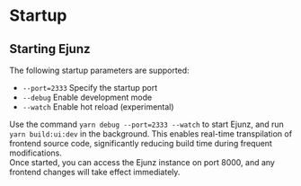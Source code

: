# Startup

## Starting Ejunz

The following startup parameters are supported:

- `--port=2333` Specify the startup port  
- `--debug` Enable development mode  
- `--watch` Enable hot reload (experimental)  

Use the command `yarn debug --port=2333 --watch` to start Ejunz, and run `yarn build:ui:dev` in the background. This enables real-time transpilation of frontend source code, significantly reducing build time during frequent modifications.  
Once started, you can access the Ejunz instance on port 8000, and any frontend changes will take effect immediately.  